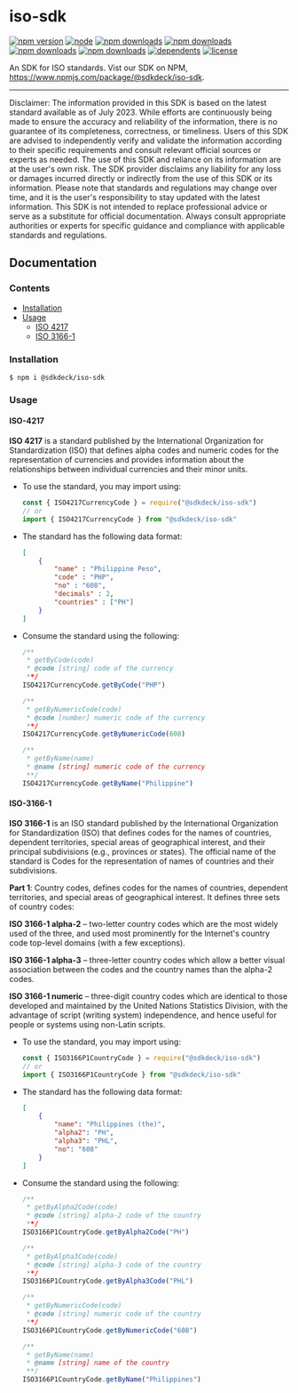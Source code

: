 # iso-sdk

[![npm version](https://badgen.net/npm/v/@sdkdeck/iso-sdk/latest)](https://www.npmjs.com/package/@sdkdeck/iso-sdk)
[![node](https://badgen.net/npm/node/@sdkdeck/iso-sdk/latest)](https://www.npmjs.com/package/@sdkdeck/iso-sdk)
[![npm downloads](https://badgen.net/npm/dw/@sdkdeck/iso-sdk/latest)](https://www.npmjs.com/package/@sdkdeck/iso-sdk)
[![npm downloads](https://badgen.net/npm/dm/@sdkdeck/iso-sdk/latest)](https://www.npmjs.com/package/@sdkdeck/iso-sdk)
[![npm downloads](https://badgen.net/npm/dy/@sdkdeck/iso-sdk/latest)](https://www.npmjs.com/package/@sdkdeck/iso-sdk)
[![npm downloads](https://badgen.net/npm/dt/@sdkdeck/iso-sdk/latest)](https://www.npmjs.com/package/@sdkdeck/iso-sdk)
[![dependents](https://badgen.net/npm/dependents/@sdkdeck/iso-sdk/latest)](https://www.npmjs.com/package/@sdkdeck/iso-sdk)
[![license](https://badgen.net/npm/license/@sdkdeck/iso-sdk/latest)](https://www.npmjs.com/package/@sdkdeck/iso-sdk)

An SDK for ISO standards. Vist our SDK on NPM, https://www.npmjs.com/package/@sdkdeck/iso-sdk.

---

Disclaimer: The information provided in this SDK is based on the latest standard available as of July 2023. While efforts are continuously being made to ensure the accuracy and reliability of the information, there is no guarantee of its completeness, correctness, or timeliness. Users of this SDK are advised to independently verify and validate the information according to their specific requirements and consult relevant official sources or experts as needed. The use of this SDK and reliance on its information are at the user's own risk. The SDK provider disclaims any liability for any loss or damages incurred directly or indirectly from the use of this SDK or its information. Please note that standards and regulations may change over time, and it is the user's responsibility to stay updated with the latest information. This SDK is not intended to replace professional advice or serve as a substitute for official documentation. Always consult appropriate authorities or experts for specific guidance and compliance with applicable standards and regulations.

## Documentation

### Contents

- [Installation](#installation)
- [Usage](#usage)
  - [ISO 4217](#iso-4217)
  - [ISO 3166-1](#iso-3166-1)

### Installation

```
$ npm i @sdkdeck/iso-sdk
```

### Usage

#### ISO-4217

**ISO 4217** is a standard published by the International Organization for Standardization (ISO) that defines alpha codes and numeric codes for the representation of currencies and provides information about the relationships between individual currencies and their minor units.

- To use the standard, you may import using:

    ```js
    const { ISO4217CurrencyCode } = require("@sdkdeck/iso-sdk")
    // or
    import { ISO4217CurrencyCode } from "@sdkdeck/iso-sdk"
    ```

- The standard has the following data format:

    ```json
    [
        {
            "name" : "Philippine Peso",
            "code" : "PHP",
            "no" : "608",
            "decimals" : 2,
            "countries" : ["PH"]
        }
    ]
    ```

- Consume the standard using the following:

    ```js
    /**
     * getByCode(code)
     * @code [string] code of the currency
     **/
    ISO4217CurrencyCode.getByCode("PHP")

    /**
     * getByNumericCode(code)
     * @code [number] numeric code of the currency
     **/
    ISO4217CurrencyCode.getByNumericCode(608)

    /**
     * getByName(name)
     * @name [string] numeric code of the currency
     **/
    ISO4217CurrencyCode.getByName("Philippine")
    ```

#### ISO-3166-1

**ISO 3166-1** is an ISO standard published by the International Organization for Standardization (ISO) that defines codes for the names of countries, dependent territories, special areas of geographical interest, and their principal subdivisions (e.g., provinces or states). The official name of the standard is Codes for the representation of names of countries and their subdivisions.

**Part 1**: Country codes, defines codes for the names of countries, dependent territories, and special areas of geographical interest. It defines three sets of country codes:

**ISO 3166-1 alpha-2** – two-letter country codes which are the most widely used of the three, and used most prominently for the Internet's country code top-level domains (with a few exceptions).

**ISO 3166-1 alpha-3** – three-letter country codes which allow a better visual association between the codes and the country names than the alpha-2 codes.

**ISO 3166-1 numeric** – three-digit country codes which are identical to those developed and maintained by the United Nations Statistics Division, with the advantage of script (writing system) independence, and hence useful for people or systems using non-Latin scripts.

- To use the standard, you may import using:

    ```js
    const { ISO3166P1CountryCode } = require("@sdkdeck/iso-sdk")
    // or
    import { ISO3166P1CountryCode } from "@sdkdeck/iso-sdk"
    ```

- The standard has the following data format:

    ```json
    [
        {
            "name": "Philippines (the)",
            "alpha2": "PH",
            "alpha3": "PHL",
            "no": "608"
        }
    ]
    ```

- Consume the standard using the following:

    ```js
    /**
     * getByAlpha2Code(code)
     * @code [string] alpha-2 code of the country
     **/
    ISO3166P1CountryCode.getByAlpha2Code("PH")

    /**
     * getByAlpha3Code(code)
     * @code [string] alpha-3 code of the country
     **/
    ISO3166P1CountryCode.getByAlpha3Code("PHL")

    /**
     * getByNumericCode(code)
     * @code [string] numeric code of the country
     **/
    ISO3166P1CountryCode.getByNumericCode("608")
    
    /**
     * getByName(name)
     * @name [string] name of the country
     **/
    ISO3166P1CountryCode.getByName("Philippines")
    ```